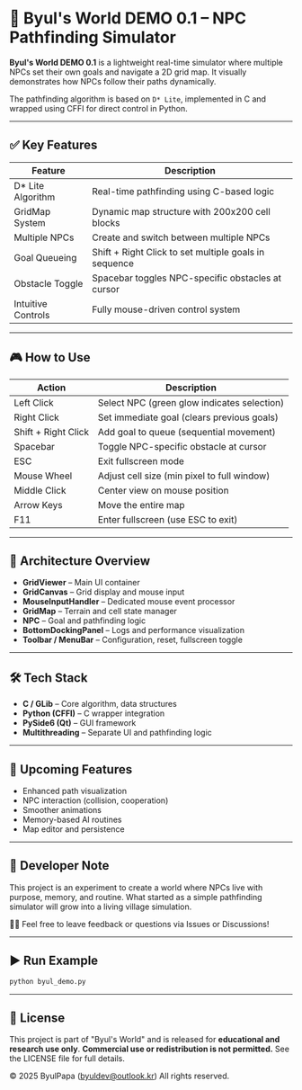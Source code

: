 # 🌟 Byul's World DEMO 0.1 – NPC Pathfinding Simulator

**Byul's World DEMO 0.1** is a lightweight real-time simulator
where multiple NPCs set their own goals and navigate a 2D grid map.
It visually demonstrates how NPCs follow their paths dynamically.

The pathfinding algorithm is based on `D* Lite`,
implemented in C and wrapped using CFFI for direct control in Python.

---

## ✅ Key Features

| Feature            | Description                                           |
| ------------------ | ----------------------------------------------------- |
| D\* Lite Algorithm | Real-time pathfinding using C-based logic             |
| GridMap System     | Dynamic map structure with 200x200 cell blocks        |
| Multiple NPCs      | Create and switch between multiple NPCs               |
| Goal Queueing      | Shift + Right Click to set multiple goals in sequence |
| Obstacle Toggle    | Spacebar toggles NPC-specific obstacles at cursor     |
| Intuitive Controls | Fully mouse-driven control system                     |

---

## 🎮 How to Use

| Action              | Description                                 |
| ------------------- | ------------------------------------------- |
| Left Click          | Select NPC (green glow indicates selection) |
| Right Click         | Set immediate goal (clears previous goals)  |
| Shift + Right Click | Add goal to queue (sequential movement)     |
| Spacebar            | Toggle NPC-specific obstacle at cursor      |
| ESC                 | Exit fullscreen mode                        |
| Mouse Wheel         | Adjust cell size (min pixel to full window) |
| Middle Click        | Center view on mouse position               |
| Arrow Keys          | Move the entire map                         |
| F11                 | Enter fullscreen (use ESC to exit)          |

---

## 🧩 Architecture Overview

* **GridViewer** – Main UI container
* **GridCanvas** – Grid display and mouse input
* **MouseInputHandler** – Dedicated mouse event processor
* **GridMap** – Terrain and cell state manager
* **NPC** – Goal and pathfinding logic
* **BottomDockingPanel** – Logs and performance visualization
* **Toolbar / MenuBar** – Configuration, reset, fullscreen toggle

---

## 🛠 Tech Stack

* **C / GLib** – Core algorithm, data structures
* **Python (CFFI)** – C wrapper integration
* **PySide6 (Qt)** – GUI framework
* **Multithreading** – Separate UI and pathfinding logic

---

## 🔮 Upcoming Features

* Enhanced path visualization
* NPC interaction (collision, cooperation)
* Smoother animations
* Memory-based AI routines
* Map editor and persistence

---

## 💬 Developer Note

This project is an experiment to create a world
where NPCs live with purpose, memory, and routine.
What started as a simple pathfinding simulator
will grow into a living village simulation.

🙋‍♂️ Feel free to leave feedback or questions via Issues or Discussions!

---

## ▶️ Run Example

```bash
python byul_demo.py
```

---

## 📄 License

This project is part of "Byul's World"
and is released for **educational and research use only**.
**Commercial use or redistribution is not permitted.**
See the LICENSE file for full details.

© 2025 ByulPapa ([byuldev@outlook.kr](mailto:byuldev@outlook.kr))
All rights reserved.
